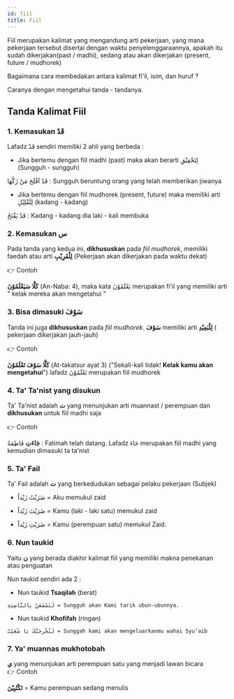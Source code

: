 ```yaml
---
id: fiil
title: Fiil
---
```


Fiil merupakan kalimat yang mengandung arti pekerjaan, yang mana pekerjaan tersebut disertai dengan waktu penyelenggaraannya, apakah itu sudah dikerjakan(past / madhi), sedang atau akan dikerjakan (present, future / mudhorek)

Bagaimana cara membedakan antara kalimat fi'il, isim, dan huruf ?

Caranya dengan mengetahui tanda - tandanya.

## Tanda Kalimat Fiil
### 1. Kemasukan قَدْ 
Lafadz قَدْ sendiri memiliki 2 ahli yang berbeda :
* Jika bertemu dengan fiil madhi (past) maka akan berarti لِتَحْقِيْقِ (Sungguh - sungguh)

قَدْ اَفْلَحَ مَنْ زَكَّهَا : Sungguh beruntung orang yang telah memberikan jiwanya

* Jika bertemu dengan fiil mudhorek (present, future) maka memiliki arti لِتَّقْلِيْلِ (kadang - kadang)

قَدْ يَفْتَحُ : Kadang - kadang dia laki - kali membuka

### 2. Kemasukan س 
Pada tanda yang kedua ini, **dikhususkan** pada *fiil mudhorek*, memiliki faedah atau arti **لِلْقَرِيْبِ** (Pekerjaan akan dikerjakan pada waktu dekat)

👉 Contoh

**كَلَّا سَيَعْلَمُوْنَ** (An-Naba: 4), maka kata يَعْلَمُوْنَ merupakan fi’il yang memiliki arti " kelak mereka akan mengetahui "

### 3. Bisa dimasuki سَوْفَ 

Tanda ini juga  **dikhususkan** pada *fiil mudhorek*. **سَوْفَ** memiliki arti **لِلْبَعِيْدِ** ( pekerjaan dikerjakan jauh-jauh)

👉 Contoh

**كَلَّا سَوْفَ تَعْلَمُوْنَ** (At-takatsur ayat 3) ("Sekali-kali tidak! **Kelak kamu akan mengetahui**")
lafadz نَعْلَمُوْنَ merupakan fiil mudhorek

### 4. Ta' Ta'nist yang disukun

Ta' Ta'nist adalah **ت** yang menunjukan arti muannast / perempuan dan **dikhusukan** untuk fiil madhi saja

👉 Contoh

**جَاءَتِ** فَاطِمَةُ : Fatimah telah datang. Lafadz جَاءَ merupakan fiil madhi yang kemudian dimasuki ta ta'nist

### 5. Ta' Fail
Ta' Fail adalah **ت** yang berkedudukan sebagai pelaku pekerjaan (Subjek)

- ضَرَبْتُ زَيْداً = Aku memukul zaid

- ضَرَبْتَ زَيْداً = Kamu (laki - laki satu) memukul zaid

- ضَرَبْتِ زَيْداً = Kamu (perempuan satu) memukul Zaid.

### 6. Nun taukid
Yaitu  **ن** yang berada diakhir kalimat fiil yang memiliki makna penekanan atau penguatan

Nun taukid sendiri ada 2 :
- Nun taukid **Tsaqilah** (berat)

```
لَنَسْفَعَنْ بِالنَّاصِيَةِ = Sungguh akan Kami tarik ubun-ubunnya.
```
  
- Nun taukid **Khofifah** (ringan)
```
لَنُخْرِجَنَّكَ يَا شُعَيْبُ = Sunggah kami akan mengeluarkanmu wahai Syu’aib
```

### 7. Ya' muannas mukhotobah
**ي** yang menunjukan arti perempuan satu yang menjadi lawan bicara  
👉 Contoh  
  
**تَكْتُبِيْنَ** = Kamu perempuan sedang menulis